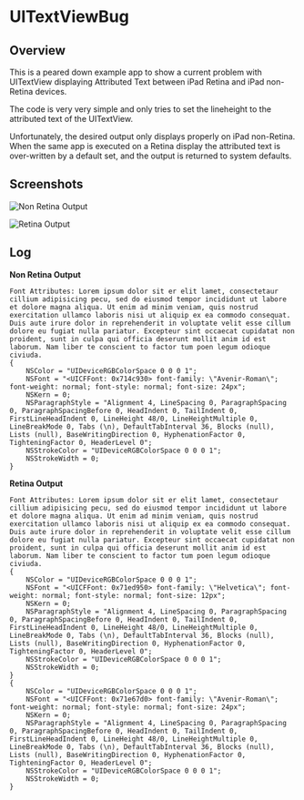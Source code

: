 # UITextViewBug

## Overview

This is a peared down example app to show a current problem with UITextView displaying Attributed Text between iPad Retina and iPad non-Retina devices.

The code is very very simple and only tries to set the lineheight to the attributed text of the UITextView.

Unfortunately, the desired output only displays properly on iPad non-Retina. When the same app is executed on a Retina display the attributed text is over-written by a default set, and the output is returned to system defaults.

## Screenshots

![Non Retina Output](https://dl.dropboxusercontent.com/u/1664725/non-retina.png)

![Retina Output](https://dl.dropboxusercontent.com/u/1664725/retina.png)

## Log

__Non Retina Output__

	Font Attributes: Lorem ipsum dolor sit er elit lamet, consectetaur cillium adipisicing pecu, sed do eiusmod tempor incididunt ut labore et dolore magna aliqua. Ut enim ad minim veniam, quis nostrud exercitation ullamco laboris nisi ut aliquip ex ea commodo consequat. Duis aute irure dolor in reprehenderit in voluptate velit esse cillum dolore eu fugiat nulla pariatur. Excepteur sint occaecat cupidatat non proident, sunt in culpa qui officia deserunt mollit anim id est laborum. Nam liber te conscient to factor tum poen legum odioque civiuda.
	{
    	NSColor = "UIDeviceRGBColorSpace 0 0 0 1";
    	NSFont = "<UICFFont: 0x714c930> font-family: \"Avenir-Roman\"; font-weight: normal; font-style: normal; font-size: 24px";
    	NSKern = 0;
    	NSParagraphStyle = "Alignment 4, LineSpacing 0, ParagraphSpacing 0, ParagraphSpacingBefore 0, HeadIndent 0, TailIndent 0, FirstLineHeadIndent 0, LineHeight 48/0, LineHeightMultiple 0, LineBreakMode 0, Tabs (\n), DefaultTabInterval 36, Blocks (null), Lists (null), BaseWritingDirection 0, HyphenationFactor 0, TighteningFactor 0, HeaderLevel 0";
    	NSStrokeColor = "UIDeviceRGBColorSpace 0 0 0 1";
    	NSStrokeWidth = 0;
	}

__Retina Output__

	Font Attributes: Lorem ipsum dolor sit er elit lamet, consectetaur cillium adipisicing pecu, sed do eiusmod tempor incididunt ut labore et dolore magna aliqua. Ut enim ad minim veniam, quis nostrud exercitation ullamco laboris nisi ut aliquip ex ea commodo consequat. Duis aute irure dolor in reprehenderit in voluptate velit esse cillum dolore eu fugiat nulla pariatur. Excepteur sint occaecat cupidatat non proident, sunt in culpa qui officia deserunt mollit anim id est laborum. Nam liber te conscient to factor tum poen legum odioque civiuda.
	{
    	NSColor = "UIDeviceRGBColorSpace 0 0 0 1";
    	NSFont = "<UICFFont: 0x71ed950> font-family: \"Helvetica\"; font-weight: normal; font-style: normal; font-size: 12px";
    	NSKern = 0;
    	NSParagraphStyle = "Alignment 4, LineSpacing 0, ParagraphSpacing 0, ParagraphSpacingBefore 0, HeadIndent 0, TailIndent 0, FirstLineHeadIndent 0, LineHeight 48/0, LineHeightMultiple 0, LineBreakMode 0, Tabs (\n), DefaultTabInterval 36, Blocks (null), Lists (null), BaseWritingDirection 0, HyphenationFactor 0, TighteningFactor 0, HeaderLevel 0";
    	NSStrokeColor = "UIDeviceRGBColorSpace 0 0 0 1";
    	NSStrokeWidth = 0;
	}
	{
    	NSColor = "UIDeviceRGBColorSpace 0 0 0 1";
    	NSFont = "<UICFFont: 0x71e67d0> font-family: \"Avenir-Roman\"; font-weight: normal; font-style: normal; font-size: 24px";
    	NSKern = 0;
    	NSParagraphStyle = "Alignment 4, LineSpacing 0, ParagraphSpacing 0, ParagraphSpacingBefore 0, HeadIndent 0, TailIndent 0, FirstLineHeadIndent 0, LineHeight 48/0, LineHeightMultiple 0, LineBreakMode 0, Tabs (\n), DefaultTabInterval 36, Blocks (null), Lists (null), BaseWritingDirection 0, HyphenationFactor 0, TighteningFactor 0, HeaderLevel 0";
    	NSStrokeColor = "UIDeviceRGBColorSpace 0 0 0 1";
    	NSStrokeWidth = 0;
	}
